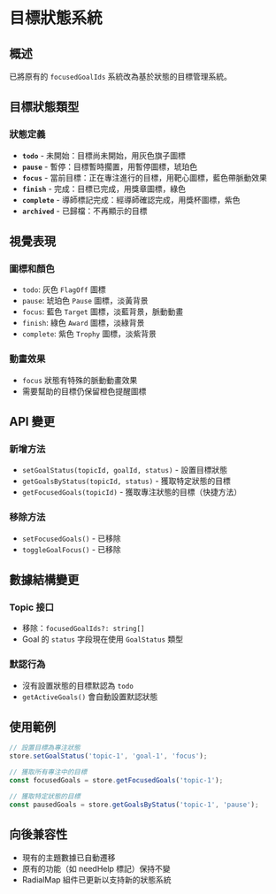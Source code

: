 # 目標狀態系統

## 概述
已將原有的 `focusedGoalIds` 系統改為基於狀態的目標管理系統。

## 目標狀態類型

### 狀態定義
- **`todo`** - 未開始：目標尚未開始，用灰色旗子圖標
- **`pause`** - 暫停：目標暫時擱置，用暫停圖標，琥珀色
- **`focus`** - 當前目標：正在專注進行的目標，用靶心圖標，藍色帶脈動效果
- **`finish`** - 完成：目標已完成，用獎章圖標，綠色
- **`complete`** - 導師標記完成：經導師確認完成，用獎杯圖標，紫色
- **`archived`** - 已歸檔：不再顯示的目標

## 視覺表現

### 圖標和顏色
- `todo`: 灰色 `FlagOff` 圖標
- `pause`: 琥珀色 `Pause` 圖標，淡黃背景
- `focus`: 藍色 `Target` 圖標，淡藍背景，脈動動畫
- `finish`: 綠色 `Award` 圖標，淡綠背景
- `complete`: 紫色 `Trophy` 圖標，淡紫背景

### 動畫效果
- `focus` 狀態有特殊的脈動動畫效果
- 需要幫助的目標仍保留橙色提醒圖標

## API 變更

### 新增方法
- `setGoalStatus(topicId, goalId, status)` - 設置目標狀態
- `getGoalsByStatus(topicId, status)` - 獲取特定狀態的目標
- `getFocusedGoals(topicId)` - 獲取專注狀態的目標（快捷方法）

### 移除方法
- `setFocusedGoals()` - 已移除
- `toggleGoalFocus()` - 已移除

## 數據結構變更

### Topic 接口
- 移除：`focusedGoalIds?: string[]`
- Goal 的 `status` 字段現在使用 `GoalStatus` 類型

### 默認行為
- 沒有設置狀態的目標默認為 `todo`
- `getActiveGoals()` 會自動設置默認狀態

## 使用範例

```typescript
// 設置目標為專注狀態
store.setGoalStatus('topic-1', 'goal-1', 'focus');

// 獲取所有專注中的目標
const focusedGoals = store.getFocusedGoals('topic-1');

// 獲取特定狀態的目標
const pausedGoals = store.getGoalsByStatus('topic-1', 'pause');
```

## 向後兼容性
- 現有的主題數據已自動遷移
- 原有的功能（如 needHelp 標記）保持不變
- RadialMap 組件已更新以支持新的狀態系統 